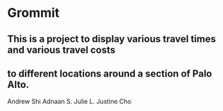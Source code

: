 # Grommit
## This is a project to display various travel times and various travel costs
## to different locations around a section of Palo Alto.

Andrew Shi
Adnaan S.
Julie L.
Justine Cho
